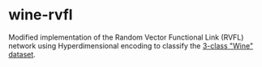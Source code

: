 # wine-rvfl

Modified implementation of the Random Vector Functional Link (RVFL) network using Hyperdimensional encoding to classify the [3-class "Wine" dataset](https://archive.ics.uci.edu/ml/datasets/wine).
